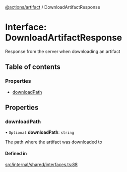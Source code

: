 [@actions/artifact](../README.md) / DownloadArtifactResponse

# Interface: DownloadArtifactResponse

Response from the server when downloading an artifact

## Table of contents

### Properties

- [downloadPath](DownloadArtifactResponse.md#downloadpath)

## Properties

### downloadPath

• `Optional` **downloadPath**: `string`

The path where the artifact was downloaded to

#### Defined in

[src/internal/shared/interfaces.ts:88](https://github.com/actions/toolkit/blob/daf23ba/packages/artifact/src/internal/shared/interfaces.ts#L88)
